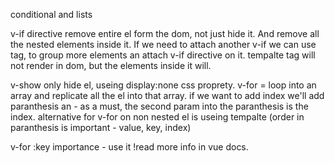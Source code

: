 conditional and lists

v-if directive  remove entire el form the dom, not just hide it. And remove all the nested elements inside it. If we need to attach another v-if we can use <template></template>
tag, to group more elements an attach v-if directive on it. tempalte tag will not render in dom, but the elements inside it will.

v-show only hide el, useing display:none css proprety.
v-for = loop into an array and replicate all the el into that array. if we want to add index we'll add paranthesis an - as a must, the second param into the paranthesis is the index.
alternative for v-for on non nested el is useing tempalte (order in paranthesis is important - value, key, index)

v-for :key importance - use it !read  more info in vue docs.